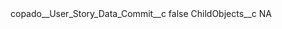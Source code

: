 <?xml version="1.0" encoding="UTF-8"?>
<CustomMetadata xmlns="http://soap.sforce.com/2006/04/metadata" xmlns:xsi="http://www.w3.org/2001/XMLSchema-instance" xmlns:xsd="http://www.w3.org/2001/XMLSchema">
    <label>copado__User_Story_Data_Commit__c</label>
    <protected>false</protected>
    <values>
        <field>ChildObjects__c</field>
        <value xsi:type="xsd:string">NA</value>
    </values>
</CustomMetadata>
